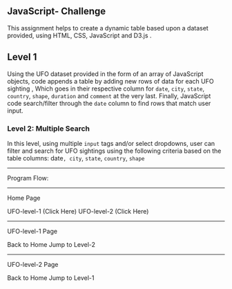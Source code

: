 
## JavaScript- Challenge
This assignment helps to create a dynamic table based upon a dataset provided, using HTML, CSS, JavaScript and D3.js .

## Level 1
Using the UFO dataset provided in the form of an array of JavaScript objects, 
code appends a table by adding new rows of data for each UFO sighting ,
Which goes in their respective column for `date`, `city`, `state`, `country`, `shape`, `duration` and `comment` at the very last.
Finally, JavaScript code search/filter through the `date` column to find rows that match user input.

### Level 2: Multiple Search 
In this level, using multiple `input` tags and/or select dropdowns, 
user can filter and search for UFO sightings using the following criteria based on the table columns: date`, city`, `state`, `country`, `shape`


************************************
Program Flow:
************************************
Home Page 

UFO-level-1 (Click Here)
UFO-level-2 (Click Here)

************************************
UFO-level-1 Page

Back to Home 
Jump to Level-2

************************************
UFO-level-2 Page

Back to Home 
Jump to Level-1

